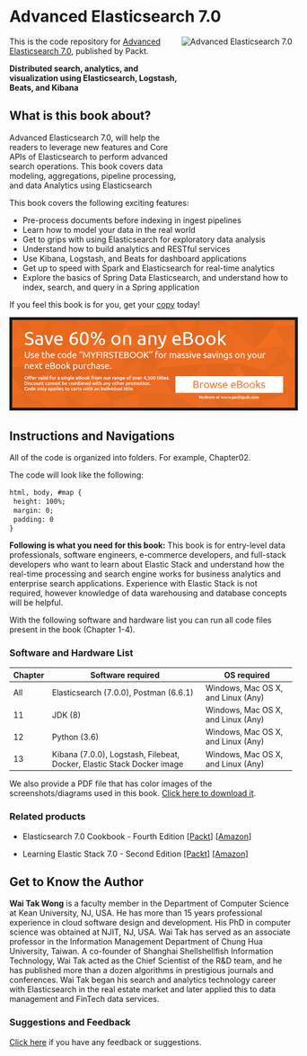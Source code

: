 # Advanced Elasticsearch 7.0

<a href="https://www.packtpub.com/in/data/mastering-elasticsearch-7-0?utm_source=github&utm_medium=repository&utm_campaign="><img src="" alt="" height="256px" align="right"><img src="https://www.packtpub.com/media/catalog/product/cache/e4d64343b1bc593f1c5348fe05efa4a6/9/7/9781789957754-original.jpeg" alt="Advanced Elasticsearch 7.0" height="256px" align="right"></a>


This is the code repository for [Advanced Elasticsearch 7.0](https://www.packtpub.com/in/data/mastering-elasticsearch-7-0?utm_source=github&utm_medium=repository&utm_campaign=), published by Packt.

**Distributed search, analytics, and visualization using Elasticsearch, Logstash, Beats, and Kibana**

## What is this book about?
Advanced Elasticsearch 7.0, will help the readers to leverage new features and Core APIs of Elasticsearch to perform advanced search operations. This book covers data modeling, aggregations, pipeline processing, and data Analytics using Elasticsearch

This book covers the following exciting features:
* Pre-process documents before indexing in ingest pipelines
* Learn how to model your data in the real world
* Get to grips with using Elasticsearch for exploratory data analysis
* Understand how to build analytics and RESTful services
* Use Kibana, Logstash, and Beats for dashboard applications
* Get up to speed with Spark and Elasticsearch for real-time analytics
* Explore the basics of Spring Data Elasticsearch, and understand how to index, search, and query in a Spring application


If you feel this book is for you, get your [copy](https://www.amazon.com/dp/1789957753) today!

<a href="https://www.packtpub.com/?utm_source=github&utm_medium=banner&utm_campaign=GitHubBanner"><img src="https://raw.githubusercontent.com/PacktPublishing/GitHub/master/GitHub.png" 
alt="https://www.packtpub.com/" border="5" /></a>

## Instructions and Navigations
All of the code is organized into folders. For example, Chapter02.

The code will look like the following:
```
html, body, #map {
 height: 100%; 
 margin: 0;
 padding: 0
}
```

**Following is what you need for this book:**
This book is for entry-level data professionals, software engineers, e-commerce developers, and full-stack developers who want to learn about Elastic Stack and understand how the real-time processing and search engine works for business analytics and enterprise search applications. Experience with Elastic Stack is not required, however knowledge of data warehousing and database concepts will be helpful.

With the following software and hardware list you can run all code files present in the book (Chapter 1-4).
### Software and Hardware List
| Chapter | Software required | OS required |
| -------- | ------------------------------------ | ----------------------------------- |
| All | Elasticsearch (7.0.0), Postman (6.6.1) | Windows, Mac OS X, and Linux (Any) |
| 11 | JDK (8) | Windows, Mac OS X, and Linux (Any) |
| 12 | Python (3.6) | Windows, Mac OS X, and Linux (Any) |
| 13 | Kibana (7.0.0), Logstash, Filebeat, Docker, Elastic Stack Docker image | Windows, Mac OS X, and Linux (Any) |


We also provide a PDF file that has color images of the screenshots/diagrams used in this book. [Click here to download it](https://static.packt-cdn.com/downloads/9781789957754_ColorImages.pdf).

### Related products
* Elasticsearch 7.0 Cookbook - Fourth Edition  [[Packt]](https://www.packtpub.com/big-data-and-business-intelligence/elasticsearch-70-cookbook-fourth-edition?utm_source=github&utm_medium=repository&utm_campaign=) [[Amazon]](https://www.amazon.com/dp/1789956501)

* Learning Elastic Stack 7.0 - Second Edition  [[Packt]](https://www.packtpub.com/in/big-data-and-business-intelligence/learning-elastic-stack-70-second-edition?utm_source=github&utm_medium=repository&utm_campaign=) [[Amazon]](https://www.amazon.com/dp/1789954398)



## Get to Know the Author
**Wai Tak Wong** is a faculty member in the Department of Computer Science at Kean University, NJ, USA. He has more than 15 years professional experience in cloud software design and development. His PhD in computer science was obtained at NJIT, NJ, USA. Wai Tak has served as an associate professor in the Information Management Department of Chung Hua University, Taiwan. A co-founder of Shanghai Shellshellfish Information Technology, Wai Tak acted as the Chief Scientist of the R&D team, and he has published more than a dozen algorithms in prestigious journals and conferences. Wai Tak began his search and analytics technology career with Elasticsearch in the real estate market and later applied this to data management and FinTech data services.

### Suggestions and Feedback
[Click here](https://docs.google.com/forms/d/e/1FAIpQLSdy7dATC6QmEL81FIUuymZ0Wy9vH1jHkvpY57OiMeKGqib_Ow/viewform) if you have any feedback or suggestions.


